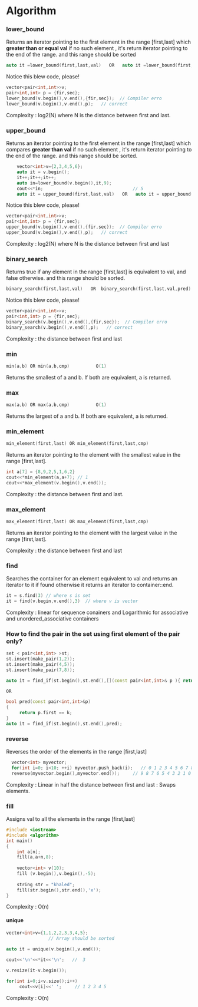 # Algorithm

### lower_bound

Returns an iterator pointing to the first element in the range [first,last] which **greater than or equal val**
if no such element , it's return iterator pointing to the end of the range. and this range should be sorted
```cpp
auto it =lower_bound(first,last,val)   OR   auto it =lower_bound(first,last,val,pred)
```
Notice this blew code, please!
```cpp
vector<pair<int,int>>v;
pair<int,int> p = {fir,sec};
lower_bound(v.begin(),v.end(),{fir,sec});  // Compiler erro
lower_bound(v.begin(),v.end(),p);   // correct
```
Complexity : log2(N) where N is the distance between first and last.

### upper_bound 

Returns an iterator pointing to the first element in the range [first,last] which compares **greater than val**
if no such element , it's return iterator pointing to the end of the range. and this range should be sorted.

```cpp
    vector<int>v={2,3,4,5,6};
    auto it = v.begin();
    it++;it++;it++;
    auto in=lower_bound(v.begin(),it,9);
    cout<<*in;                                  // 5
    auto it = upper_bound(first,last,val)   OR   auto it = upper_bound(first,last,val,pred)
```
Notice this blew code, please!
```cpp
vector<pair<int,int>>v;
pair<int,int> p = {fir,sec};
upper_bound(v.begin(),v.end(),{fir,sec});  // Compiler erro
upper_bound(v.begin(),v.end(),p);   // correct
```
Complexity : log2(N) where N is the distance between first and last

### binary_search 

Returns true if any element in the range [first,last] is equivalent to val, and false otherwise. and this range should be sorted.
```cpp
binary_search(first,last,val)   OR  binary_search(first,last,val,pred)
```
Notice this blew code, please!
```cpp
vector<pair<int,int>>v;
pair<int,int> p = {fir,sec};
binary_search(v.begin(),v.end(),{fir,sec});  // Compiler erro
binary_search(v.begin(),v.end(),p);   // correct
```
Complexity :  the distance between first and last

### min 
```cpp
min(a,b) OR min(a,b,cmp)          O(1)
```
Returns the smallest of a and b. If both are equivalent, a is returned.

### max
```cpp
max(a,b) OR max(a,b,cmp)          O(1)
```
Returns the largest of a and b. If both are equivalent, a is returned.

### min_element 
```cpp
min_element(first,last) OR min_element(first,last,cmp)
```
Returns an iterator pointing to the element with the smallest value in the range [first,last].
```cpp
int a[7] = {8,9,2,5,1,6,2}
cout<<*min_element(a,a+7); // 1
cout<<*max_element(v.begin(),v.end());
```
Complexity :  the distance between first and last.

### max_element 
```cpp
max_element(first,last) OR max_element(first,last,cmp)
```
Returns an iterator pointing to the element with the largest value in the range [first,last].

Complexity :  the distance between first and last


### find 

Searches the container for an element equivalent to val and returns an iterator to it if found
otherwise it returns an iterator to container::end.

```cpp
it = s.find(3) // where s is set
it = find(v.begin,v.end(),3)  // where v is vector
```
Complexity : linear for sequence conainers and
Logarithmic for associative and unordered_associative containers 

### How to find the pair in the set using first element of the pair only?
```cpp
set < pair<int,int> >st;
st.insert(make_pair(1,2));
st.insert(make_pair(4,5));
st.insert(make_pair(7,8));

auto it = find_if(st.begin(),st.end(),[](const pair<int,int>& p ){ return p.first == 1;});

OR 

bool pred(const pair<int,int>&p)
{
     return p.first == k;
}
auto it = find_if(st.begin(),st.end(),pred);


```

### reverse 

Reverses the order of the elements in the range [first,last]
```cpp
  vector<int> myvector;
  for(int i=0; i<10; ++i) myvector.push_back(i);   // 0 1 2 3 4 5 6 7 8 9
  reverse(myvector.begin(),myvector.end());     // 9 8 7 6 5 4 3 2 1 0
```
Complexity : Linear in half the distance between first and last : Swaps elements.

### fill

Assigns val to all the elements in the range [first,last]
```cpp
#include <iostream>
#include <algorithm>
int main()
{
    int a[n];
    fill(a,a+n,8);
    
    vector<int> v(10);
    fill (v.begin(),v.begin(),-5);
    
    string str = "khaled";
    fill(str.begin(),str.end(),'x');
}
```
Complexity : O(n)

#### unique 
```cpp
vector<int>v={1,1,2,2,3,3,4,5};
                // Array should be sorted
                
auto it = unique(v.begin(),v.end());

cout<<'\n'<<*it<<'\n';   //  3

v.resize(it-v.begin());

for(int i=0;i<v.size();i++)
     cout<<v[i]<<' ';     // 1 2 3 4 5
```
Complexity : O(n)
